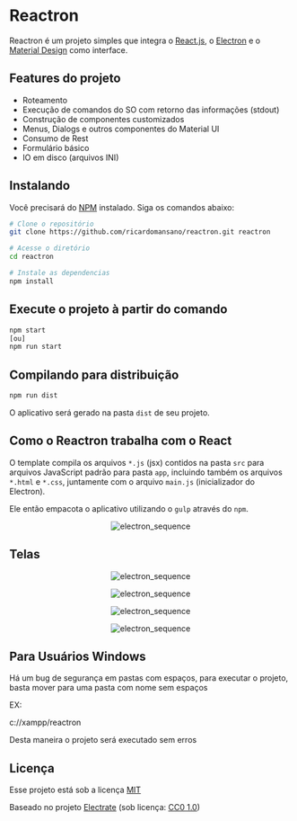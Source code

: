 # Reactron

Reactron é um projeto simples que integra o [React.js](https://reactjs.org/), o [Electron](https://electronjs.org/) e o [Material Design](https://material-ui.com/pt/) como interface.

## Features do projeto

+ Roteamento
+ Execução de comandos do SO com retorno das informações (stdout)
+ Construção de componentes customizados
+ Menus, Dialogs e outros componentes do Material UI
+ Consumo de Rest
+ Formulário básico
+ IO em disco (arquivos INI)

## Instalando

Você precisará do [NPM](https://nodejs.org/en/) instalado.
Siga os comandos abaixo:

```bash
# Clone o repositório
git clone https://github.com/ricardomansano/reactron.git reactron

# Acesse o diretório
cd reactron

# Instale as dependencias
npm install
```

## Execute o projeto à partir do comando

```bash
npm start
[ou]
npm run start
```

## Compilando para distribuição

```bash
npm run dist
```

O aplicativo será gerado na pasta `dist` de seu projeto.


## Como o Reactron trabalha com o React

O template compila os arquivos `*.js` (jsx) contidos na pasta `src` para arquivos JavaScript padrão para pasta `app`, incluindo também os arquivos `*.html` e `*.css`, juntamente com o arquivo `main.js` (inicializador do Electron). 

Ele então empacota o aplicativo utilizando o `gulp` através do `npm`.


<p align="center"> 
  <img src="https://github.com/ricardomansano/reactron/blob/master/images/electron_sequence.png" alt="electron_sequence" border="0">
</p>

## Telas

<p align="center"> 
  <img src="https://github.com/ricardomansano/reactron/blob/master/images/screen1.png" alt="electron_sequence" border="0">
</p>
<p align="center"> 
  <img src="https://github.com/ricardomansano/reactron/blob/master/images/screen2.png" alt="electron_sequence" border="0">
</p>
<p align="center"> 
  <img src="https://github.com/ricardomansano/reactron/blob/master/images/screen3.png" alt="electron_sequence" border="0">
</p>
<p align="center"> 
  <img src="https://github.com/ricardomansano/reactron/blob/master/images/screen4.png" alt="electron_sequence" border="0">
</p>


## Para Usuários Windows 

Há um bug de segurança em pastas com espaços, para executar o projeto, basta mover para uma pasta com nome sem espaços 

EX: 

c://xampp/reactron


Desta maneira o projeto será executado sem erros




## Licença

Esse projeto está sob a licença [MIT](https://www.opensource.org/licenses/mit-license.php)

Baseado no projeto [Electrate](https://github.com/mmick66/electrate) (sob licença: [CC0 1.0](https://creativecommons.org/publicdomain/zero/1.0/deed.pt_BR))
